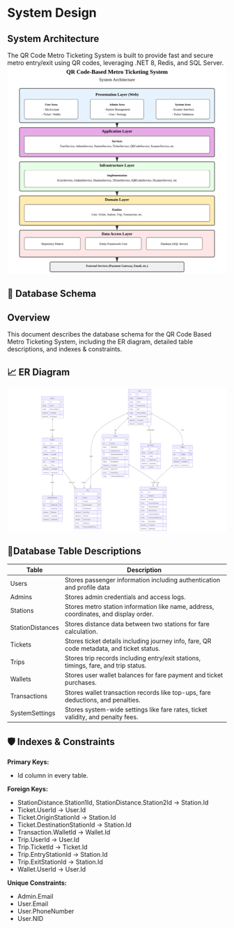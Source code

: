 
# System Design

## System Architecture
The QR Code Metro Ticketing System is built to provide fast and secure metro entry/exit using QR codes, leveraging .NET 8, Redis, and SQL Server.
![Alt text](Images/system-architecture-one.svg)

## 📄 Database Schema

## Overview
This document describes the database schema for the QR Code Based Metro Ticketing System, including the ER diagram, detailed table descriptions, and indexes & constraints.

## 📈 ER Diagram

![Alt](Images/scahema-diagram.png)


## 🧩Database Table Descriptions

| Table           | Description                                                                                     |
|----------------|-------------------------------------------------------------------------------------------------|
| Users          | Stores passenger information including authentication and profile data        |
| Admins         | Stores admin credentials and access logs.                                              |
| Stations       | Stores metro station information like name, address, coordinates, and display order.             |
| StationDistances | Stores distance data between two stations for fare calculation.                               |
| Tickets        | Stores ticket details including journey info, fare, QR code metadata, and ticket status.         |
| Trips          | Stores trip records including entry/exit stations, timings, fare, and trip status.               |
| Wallets        | Stores user wallet balances for fare payment and ticket purchases.                               |
| Transactions   | Stores wallet transaction records like top-ups, fare deductions, and penalties.                  |
| SystemSettings | Stores system-wide settings like fare rates, ticket validity, and penalty fees.                  |


## 🛡️ Indexes & Constraints
**Primary Keys:**
 - Id column in every table.

**Foreign Keys:**

 - StationDistance.Station1Id, StationDistance.Station2Id → Station.Id
 - Ticket.UserId → User.Id
 - Ticket.OriginStationId → Station.Id
 - Ticket.DestinationStationId → Station.Id
 - Transaction.WalletId → Wallet.Id
 - Trip.UserId → User.Id
 - Trip.TicketId → Ticket.Id
 - Trip.EntryStationId → Station.Id
 - Trip.ExitStationId → Station.Id
 - Wallet.UserId → User.Id

**Unique Constraints:**
 - Admin.Email
 - User.Email
 - User.PhoneNumber
 - User.NID

